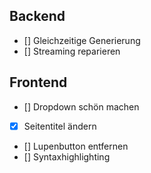 ## Backend
- [] Gleichzeitige Generierung
- [] Streaming reparieren

## Frontend
- [] Dropdown schön machen
- [x] Seitentitel ändern
- [] Lupenbutton entfernen
- [] Syntaxhighlighting
